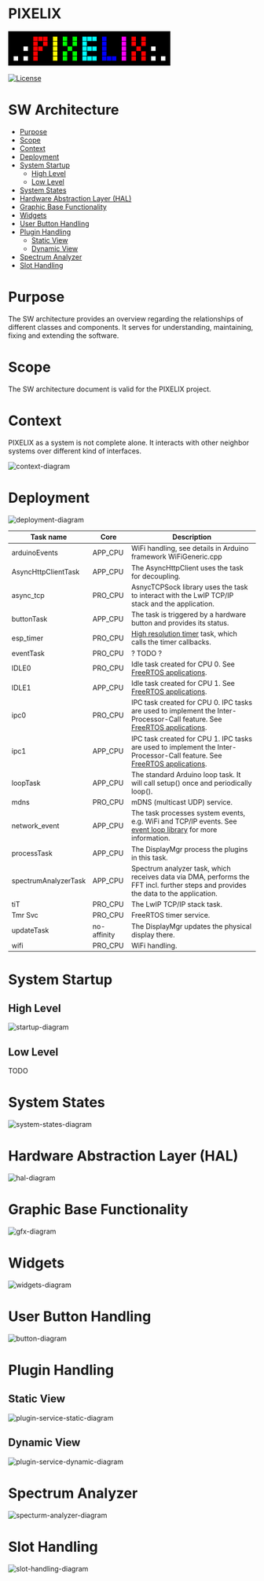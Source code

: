 # PIXELIX <!-- omit in toc -->
![PIXELIX](../images/LogoBlack.png)

[![License](https://img.shields.io/badge/license-MIT-blue.svg)](http://choosealicense.com/licenses/mit/)

# SW Architecture  <!-- omit in toc -->

- [Purpose](#purpose)
- [Scope](#scope)
- [Context](#context)
- [Deployment](#deployment)
- [System Startup](#system-startup)
  - [High Level](#high-level)
  - [Low Level](#low-level)
- [System States](#system-states)
- [Hardware Abstraction Layer (HAL)](#hardware-abstraction-layer-hal)
- [Graphic Base Functionality](#graphic-base-functionality)
- [Widgets](#widgets)
- [User Button Handling](#user-button-handling)
- [Plugin Handling](#plugin-handling)
  - [Static View](#static-view)
  - [Dynamic View](#dynamic-view)
- [Spectrum Analyzer](#spectrum-analyzer)
- [Slot Handling](#slot-handling)

# Purpose
The SW architecture provides an overview regarding the relationships of different classes and components. It serves for understanding, maintaining, fixing and extending the software.

# Scope
The SW architecture document is valid for the PIXELIX project.

# Context
PIXELIX as a system is not complete alone. It interacts with other neighbor systems over different kind of interfaces.

![context-diagram](http://www.plantuml.com/plantuml/proxy?cache=no&src=https://raw.githubusercontent.com/BlueAndi/esp-rgb-led-matrix/Development/doc/design/uml/context.wsd)

# Deployment

![deployment-diagram](http://www.plantuml.com/plantuml/proxy?cache=no&src=https://raw.githubusercontent.com/BlueAndi/esp-rgb-led-matrix/Development/doc/design/uml/deployment.wsd)

| Task name | Core | Description |
| --------- | ---- | ----------- |
| arduinoEvents | APP_CPU | WiFi handling, see details in Arduino framework WiFiGeneric.cpp |
| AsyncHttpClientTask | APP_CPU | The AsyncHttpClient uses the task for decoupling. |
| async_tcp | PRO_CPU | AsnycTCPSock library uses the task to interact with the LwIP TCP/IP stack and the application. |
| buttonTask | APP_CPU | The task is triggered by a hardware button and provides its status. |
| esp_timer | PRO_CPU | [High resolution timer](https://docs.espressif.com/projects/esp-idf/en/latest/esp32/api-reference/system/esp_timer.html#high-resolution-timer) task, which calls the timer callbacks. |
| eventTask | PRO_CPU | ? TODO ? |
| IDLE0 | PRO_CPU | Idle task created for CPU 0. See [FreeRTOS applications](https://docs.espressif.com/projects/esp-idf/en/latest/esp32/api-reference/system/freertos.html#esp-idf-freertos-applications). |
| IDLE1 | APP_CPU | Idle task created for CPU 1. See [FreeRTOS applications](https://docs.espressif.com/projects/esp-idf/en/latest/esp32/api-reference/system/freertos.html#esp-idf-freertos-applications). |
| ipc0 | PRO_CPU | IPC task created for CPU 0. IPC tasks are used to implement the Inter-Processor-Call feature. See [FreeRTOS applications](https://docs.espressif.com/projects/esp-idf/en/latest/esp32/api-reference/system/freertos.html#esp-idf-freertos-applications). |
| ipc1 | APP_CPU | IPC task created for CPU 1. IPC tasks are used to implement the Inter-Processor-Call feature. See [FreeRTOS applications](https://docs.espressif.com/projects/esp-idf/en/latest/esp32/api-reference/system/freertos.html#esp-idf-freertos-applications). |
| loopTask | APP_CPU | The standard Arduino loop task. It will call setup() once and periodically loop(). |
| mdns | PRO_CPU | mDNS (multicast UDP) service. |
| network_event | APP_CPU | The task processes system events, e.g. WiFi and TCP/IP events. See [event loop library](https://docs.espressif.com/projects/esp-idf/en/latest/esp32/api-reference/system/esp_event.html#event-loop-library) for more information. |
| processTask | APP_CPU | The DisplayMgr process the plugins in this task. |
| spectrumAnalyzerTask | APP_CPU | Spectrum analyzer task, which receives data via DMA, performs the FFT incl. further steps and provides the data to the application. |
| tiT | PRO_CPU | The LwIP TCP/IP stack task. |
| Tmr Svc | PRO_CPU | FreeRTOS timer service. |
| updateTask | no-affinity | The DisplayMgr updates the physical display there. |
| wifi | PRO_CPU | WiFi handling. |

# System Startup

## High Level
![startup-diagram](http://www.plantuml.com/plantuml/proxy?cache=no&src=https://raw.githubusercontent.com/BlueAndi/esp-rgb-led-matrix/Development/doc/design/uml/startup.wsd)

## Low Level

TODO

# System States
![system-states-diagram](http://www.plantuml.com/plantuml/proxy?cache=no&src=https://raw.githubusercontent.com/BlueAndi/esp-rgb-led-matrix/Development/doc/design/uml/system_state_machine.wsd)

# Hardware Abstraction Layer (HAL)
![hal-diagram](http://www.plantuml.com/plantuml/proxy?cache=no&src=https://raw.githubusercontent.com/BlueAndi/esp-rgb-led-matrix/Development/doc/design/uml/hal.wsd)

# Graphic Base Functionality
![gfx-diagram](http://www.plantuml.com/plantuml/proxy?cache=no&src=https://raw.githubusercontent.com/BlueAndi/esp-rgb-led-matrix/Development/doc/design/uml/gfx.wsd)

# Widgets
![widgets-diagram](http://www.plantuml.com/plantuml/proxy?cache=no&src=https://raw.githubusercontent.com/BlueAndi/esp-rgb-led-matrix/Development/doc/design/uml/widgets.wsd)

# User Button Handling
![button-diagram](http://www.plantuml.com/plantuml/proxy?cache=no&src=https://raw.githubusercontent.com/BlueAndi/esp-rgb-led-matrix/Development/doc/design/uml/button.wsd)

# Plugin Handling

## Static View
![plugin-service-static-diagram](http://www.plantuml.com/plantuml/proxy?cache=no&src=https://raw.githubusercontent.com/BlueAndi/esp-rgb-led-matrix/Development/doc/design/uml/plugin-service.wsd)

## Dynamic View
![plugin-service-dynamic-diagram](http://www.plantuml.com/plantuml/proxy?cache=no&src=https://raw.githubusercontent.com/BlueAndi/esp-rgb-led-matrix/Development/doc/design/uml/plugin-service-dynamic.wsd)

# Spectrum Analyzer
![specturm-analyzer-diagram](http://www.plantuml.com/plantuml/proxy?cache=no&src=https://raw.githubusercontent.com/BlueAndi/esp-rgb-led-matrix/Development/doc/design/uml/spectrum-analyzer.wsd)

# Slot Handling

![slot-handling-diagram](http://www.plantuml.com/plantuml/proxy?cache=no&src=https://raw.githubusercontent.com/BlueAndi/esp-rgb-led-matrix/Development/doc/design/uml/slot_handling.wsd)
